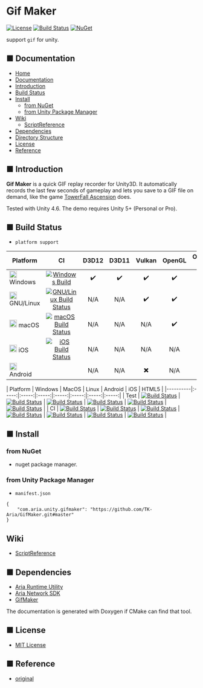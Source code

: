 # Gif Maker
[![License](https://img.shields.io/badge/license-MIT-green)](LICENSE)
[![Build Status](https://img.shields.io/badge/build-passing-brightgreen)](#)
[![NuGet](https://img.shields.io/badge/nuget-v1.0.0-blue)](#)

support `gif` for unity.

<!-- Badges: https://shields.io/ -->
<!-- Reference -->
<!-- https://kakakakakku.hatenablog.com/entry/2018/08/08/200903 -->

<!-- Code Quality: https://app.codacy.com/ -->
<!-- https://srz-zumix.blogspot.com/2018/07/cireview-codacy.html-->

<!-- OTHER LICENSE -->
<!-- BSD [![License](https://img.shields.io/badge/license-BSD--3%20clause-blue.svg)](LICENSE) -->
<!-- Apache2 [![License](https://img.shields.io/badge/license-Apache%202-blue.svg)](LICENSE) -->
<!-- GPL [![License](https://img.shields.io/badge/license-GPL-blue.svg)](LICENSE) -->

<!-- [![Coverity Scan](https://scan.coverity.com/projects/4884/badge.svg)](https://scan.coverity.com/projects/glfw-glfw) -->
<!-- [![chat](https://badges.gitter.im/LLGL-Project/LLGL.svg)]() -->

## ■ Documentation

* [Home](#gif-maker)
* [Documentation](#-documentation)
* [Introduction](#-introduction)
* [Build Status](#-build-status)
* [Install](#-directory-structure)
  * [from NuGet](#from-nuget)
  * [from Unity Package Manager](#from-unity-package-manager)
  <!--* [from unity package]()-->
* [Wiki]()
  * [ScriptReference]()
* [Dependencies](#-dependencies)
* [Directory Structure](#-directory-structure)
* [License](#-license)
* [Reference](#-reference)

## ■ Introduction

**Gif Maker** is a quick GIF replay recorder for Unity3D. It automatically records the last few seconds of gameplay and lets you save to a GIF file on demand, like the game [TowerFall Ascension](http://www.towerfall-game.com/) does.

Tested with Unity 4.6. The demo requires Unity 5+ (Personal or Pro).

## ■ Build Status

- `platform support`

| Platform | CI | D3D12 | D3D11 | Vulkan | OpenGL | OpenGLES 3 | Metal |
|----------|:--:|:-----:|:-----:|:------:|:------:|:----------:|:-----:|
| <img src="docu/Icons/windows.svg" height="20" /> Windows | [![Windows Build](https://ci.appveyor.com/api/projects/status/j09x8n07u3byfky0?svg=true)](https://ci.appveyor.com/project/LukasBanana/llgl) | :heavy_check_mark: | :heavy_check_mark: | :heavy_check_mark: | :heavy_check_mark: | N/A | N/A |
| <img src="docu/Icons/linux.svg" height="20" /> GNU/Linux | [![GNU/Linux Build Status](http://badges.herokuapp.com/travis/LukasBanana/LLGL?env=BADGE_LINUX=&label=build)](https://travis-ci.org/LukasBanana/LLGL) | N/A | N/A | :heavy_check_mark: | :heavy_check_mark: | N/A | N/A |
| <img src="docu/Icons/macos.svg" height="20" /> macOS | [![macOS Build Status](http://badges.herokuapp.com/travis/LukasBanana/LLGL?env=BADGE_MACOS=&label=build)](https://travis-ci.org/LukasBanana/LLGL) | N/A | N/A | N/A | :heavy_check_mark: | N/A | :heavy_check_mark: |
| <img src="docu/Icons/ios.svg" height="20" /> iOS | [![iOS Build Status](http://badges.herokuapp.com/travis/LukasBanana/LLGL?env=BADGE_IOS=&label=build)](https://travis-ci.org/LukasBanana/LLGL) | N/A | N/A | N/A | N/A | :heavy_multiplication_x: | :heavy_check_mark: |
| <img src="docu/Icons/android.svg" height="20" /> Android | | N/A | N/A | :heavy_multiplication_x: | N/A | :heavy_check_mark: | N/A |

<!-- | Platform | <img src="docu/Icons/windows.svg" height="20" />Windows | <img src="docu/Icons/macos.svg" height="20" />MacOS | <img src="docu/Icons/linux.svg" height="20" />Linux | <img src="docu/Icons/android.svg" height="20" /> Android | <img src="docu/Icons/ios.svg" height="20" />iOS |  <img src="docu/Icons/android.svg" height="20" />HTML5 | -->

| Platform | Windows | MacOS | Linux | Android | iOS | HTML5 |
|----------|:-----:|:-----:|:-----:|:-----:|:-----:|:-----:|:-----:|
| Test | [![Build Status](https://img.shields.io/badge/build-passing-brightgreen)](#) | [![Build Status](https://img.shields.io/badge/build-passing-brightgreen)](#) | [![Build Status](https://img.shields.io/badge/build-passing-brightgreen)](#) | [![Build Status](https://img.shields.io/badge/build-passing-brightgreen)](#) | [![Build Status](https://img.shields.io/badge/build-passing-brightgreen)](#) | [![Build Status](https://img.shields.io/badge/build-passing-brightgreen)](#) |
| CI | [![Build Status](https://img.shields.io/badge/build-passing-brightgreen)](#) | [![Build Status](https://img.shields.io/badge/build-passing-brightgreen)](#) | [![Build Status](https://img.shields.io/badge/build-passing-brightgreen)](#) | [![Build Status](https://img.shields.io/badge/build-passing-brightgreen)](#) | [![Build Status](https://img.shields.io/badge/build-passing-brightgreen)](#) | [![Build Status](https://img.shields.io/badge/build-passing-brightgreen)](#) | [![Build Status](https://img.shields.io/badge/build-passing-brightgreen)](#) |

## ■ Install

### from NuGet

- nuget package manager.

### from Unity Package Manager

- `manifest.json`

```
{
	"com.aria.unity.gifmaker": "https://github.com/TK-Aria/GifMaker.git#master" 
}
```

<!--## from unity package

- [download this here Releases](https://github.com/TK-Aria/Unity-IronPython/releases)

 <img src="https://pngimage.net/wp-content/uploads/2018/06/unity-logo-white-png-5.png" height="20" /> drag and drop or double click on unity package file.-->

## Wiki

- [ScriptReference](#)

## ■ Dependencies

- [Aria Runtime Utility](#)
- [Aria Network SDK](#)
- [GifMaker](#)

The documentation is generated with Doxygen if CMake can find that tool.

## ■ License
- [MIT License](./LICENSE)

## ■ Reference

- [original](https://github.com/Chman/Moments)
